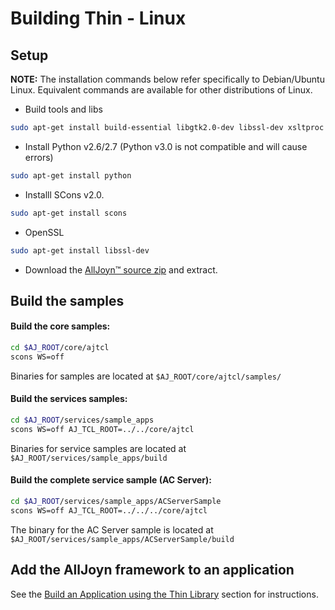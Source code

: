 # Building Thin - Linux

## Setup

**NOTE:** The installation commands below refer specifically to
Debian/Ubuntu Linux. Equivalent commands are available for other distributions of Linux.

* Build tools and libs

```sh
sudo apt-get install build-essential libgtk2.0-dev libssl-dev xsltproc ia32-libs libxml2-dev
```

* Install Python v2.6/2.7 (Python v3.0 is not compatible and will cause errors)

```sh
sudo apt-get install python
```

* Installl SCons v2.0.

```sh
sudo apt-get install scons
```

* OpenSSL

```sh
sudo apt-get install libssl-dev
```

* Download the [AllJoyn&trade; source zip][download] and extract.

## Build the samples

#### Build the core samples:

```sh
cd $AJ_ROOT/core/ajtcl
scons WS=off
```

Binaries for samples are located at `$AJ_ROOT/core/ajtcl/samples/`

#### Build the services samples:

```sh
cd $AJ_ROOT/services/sample_apps
scons WS=off AJ_TCL_ROOT=../../core/ajtcl
```

Binaries for service samples are located at `$AJ_ROOT/services/sample_apps/build`

#### Build the complete service sample (AC Server):

```sh
cd $AJ_ROOT/services/sample_apps/ACServerSample
scons WS=off AJ_TCL_ROOT=../../../core/ajtcl
```

The binary for the AC Server sample is located at `$AJ_ROOT/services/sample_apps/ACServerSample/build`

## Add the AllJoyn framework to an application

See the [Build an Application using the Thin Library][build-app-thin-library] section for instructions.

[download]: https://allseenalliance.org/framework/download
[build-app-thin-library]:  /develop/tutorial/thin-app
